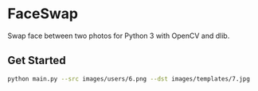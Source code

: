 # FaceSwap
Swap face between two photos for Python 3 with OpenCV and dlib.

## Get Started
```sh
python main.py --src images/users/6.png --dst images/templates/7.jpg
```

